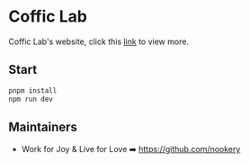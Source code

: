 # Coffic Lab

Coffic Lab's website, click this [link](https://cofficlab.github.io/) to view more.

## Start

```bash
pnpm install
npm run dev
```

## Maintainers

- Work for Joy & Live for Love ➡️ <https://github.com/nookery>
